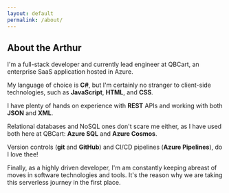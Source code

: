 ```yaml
---
layout: default
permalink: /about/
---
```


## About the Arthur

I'm a full-stack developer and currently lead engineer 
at QBCart, an enterprise SaaS application hosted in Azure.

My language of choice is **C#**, but I'm certainly no stranger 
to client-side technologies, such as **JavaScript**, **HTML**, and **CSS**.

I have plenty of hands on experience with **REST** APIs 
and working with both **JSON** and **XML**.

Relational databases and NoSQL ones don't scare me either,
as I have used both here at QBCart: **Azure SQL** and **Azure Cosmos**.

Version controls (**git** and **GitHub**) and CI/CD pipelines (**Azure Pipelines**), 
do I love thee!

Finally, as a highly driven developer, I'm am constantly 
keeping abreast of moves in software technologies and tools.
It's the reason why we are taking this serverless journey in the first place.

<div class="text-center"><a href="{{ site.github.owner_url }}"><i class="fab fa-github fa-3x text-grey"></i></a></div>
